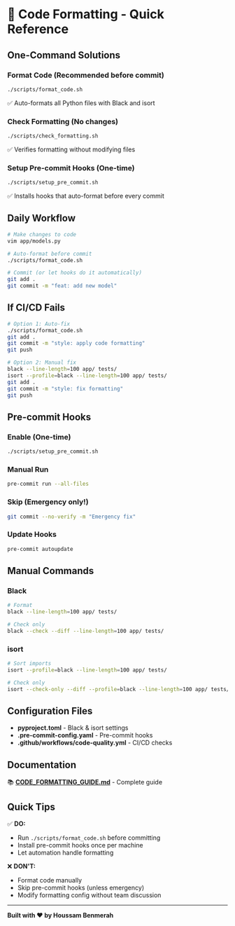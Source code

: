 # 🚀 Code Formatting - Quick Reference

## One-Command Solutions

### Format Code (Recommended before commit)
```bash
./scripts/format_code.sh
```
✅ Auto-formats all Python files with Black and isort

### Check Formatting (No changes)
```bash
./scripts/check_formatting.sh
```
✅ Verifies formatting without modifying files

### Setup Pre-commit Hooks (One-time)
```bash
./scripts/setup_pre_commit.sh
```
✅ Installs hooks that auto-format before every commit

## Daily Workflow

```bash
# Make changes to code
vim app/models.py

# Auto-format before commit
./scripts/format_code.sh

# Commit (or let hooks do it automatically)
git add .
git commit -m "feat: add new model"
```

## If CI/CD Fails

```bash
# Option 1: Auto-fix
./scripts/format_code.sh
git add .
git commit -m "style: apply code formatting"
git push

# Option 2: Manual fix
black --line-length=100 app/ tests/
isort --profile=black --line-length=100 app/ tests/
git add .
git commit -m "style: fix formatting"
git push
```

## Pre-commit Hooks

### Enable (One-time)
```bash
./scripts/setup_pre_commit.sh
```

### Manual Run
```bash
pre-commit run --all-files
```

### Skip (Emergency only!)
```bash
git commit --no-verify -m "Emergency fix"
```

### Update Hooks
```bash
pre-commit autoupdate
```

## Manual Commands

### Black
```bash
# Format
black --line-length=100 app/ tests/

# Check only
black --check --diff --line-length=100 app/ tests/
```

### isort
```bash
# Sort imports
isort --profile=black --line-length=100 app/ tests/

# Check only
isort --check-only --diff --profile=black --line-length=100 app/ tests/
```

## Configuration Files

- **pyproject.toml** - Black & isort settings
- **.pre-commit-config.yaml** - Pre-commit hooks
- **.github/workflows/code-quality.yml** - CI/CD checks

## Documentation

📚 **[CODE_FORMATTING_GUIDE.md](CODE_FORMATTING_GUIDE.md)** - Complete guide

## Quick Tips

✅ **DO:**
- Run `./scripts/format_code.sh` before committing
- Install pre-commit hooks once per machine
- Let automation handle formatting

❌ **DON'T:**
- Format code manually
- Skip pre-commit hooks (unless emergency)
- Modify formatting config without team discussion

---

**Built with ❤️ by Houssam Benmerah**
